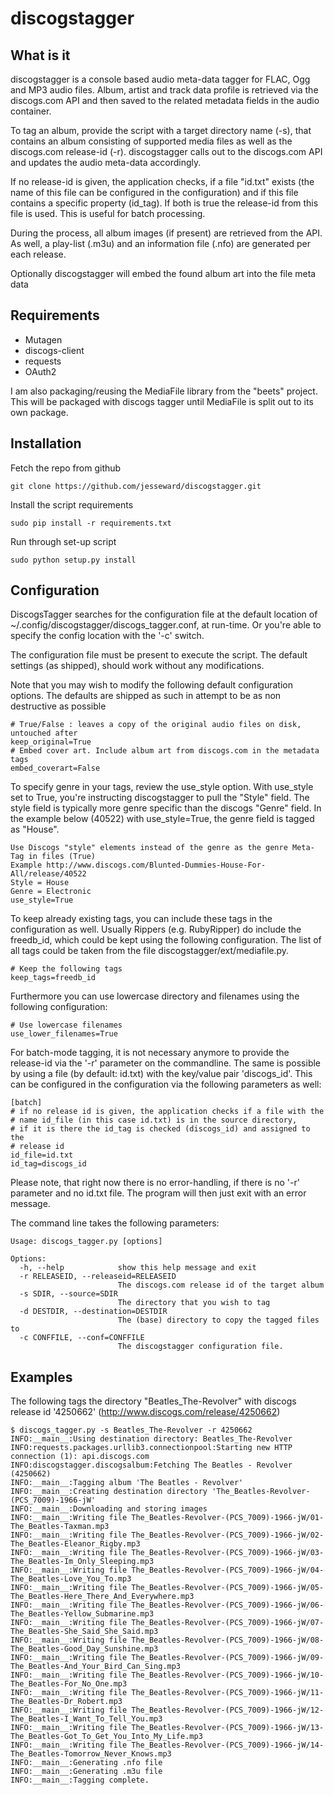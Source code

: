 # discogstagger

## What is it

discogstagger is a console based audio meta-data tagger for FLAC, Ogg and MP3 audio files. Album, artist and track data profile is retrieved via the discogs.com API and then saved to the related metadata fields in the audio container.

To tag an album, provide the script with a target directory name (-s), that contains an album consisting of supported media files as well as the discogs.com release-id (-r). discogstagger calls out to the discogs.com API and updates the audio meta-data accordingly.

If no release-id is given, the application checks, if a file "id.txt" exists (the name of this file can be configured in the configuration) and if this file contains a specific property (id_tag). If both is true the release-id from this
file is used. This is useful for batch processing.

During the process, all album images (if present) are retrieved from the API.  As well, a play-list (.m3u) and an information file (.nfo) are generated per each release.

Optionally discogstagger will embed the found album art into the file meta data

## Requirements

* Mutagen 
* discogs-client 
* requests
* OAuth2

I am also packaging/reusing the MediaFile library from the "beets" project. This
will be packaged with discogs tagger until MediaFile is split out to its own
package.

## Installation 

Fetch the repo from github
```
git clone https://github.com/jesseward/discogstagger.git
```

Install the script requirements
```
sudo pip install -r requirements.txt
```

Run through set-up script
```
sudo python setup.py install
```

## Configuration 

DiscogsTagger searches for the configuration file at the default location of ~/.config/discogstagger/discogs_tagger.conf, at run-time. Or you're able to specify the config location with the '-c' switch.

The configuration file must be present to execute the script. The default settings (as shipped), should work without any modifications.

Note that you may wish to modify the following default configuration options. The defaults are shipped as such in attempt to be as non destructive as possible

```
# True/False : leaves a copy of the original audio files on disk, untouched after 
keep_original=True
# Embed cover art. Include album art from discogs.com in the metadata tags
embed_coverart=False
```

To specify genre in your tags, review the use_style option. With use_style set to True, you're instructing discogstagger to pull the "Style" field. The style field is typically more genre specific than the discogs "Genre" field. In the example below (40522) 
with use_style=True, the genre field is tagged as "House".

```
Use Discogs "style" elements instead of the genre as the genre Meta-Tag in files (True)
Example http://www.discogs.com/Blunted-Dummies-House-For-All/release/40522
Style = House
Genre = Electronic
use_style=True
```

To keep already existing tags, you can include these tags in the configuration as well.  Usually Rippers (e.g. RubyRipper) do include the freedb_id, which could be kept using the following configuration. The list of all tags could be taken from the file 
discogstagger/ext/mediafile.py.

```
# Keep the following tags
keep_tags=freedb_id
```

Furthermore you can use lowercase directory and filenames using the following configuration:

```
# Use lowercase filenames
use_lower_filenames=True
```

For batch-mode tagging, it is not necessary anymore to provide the release-id via the '-r' parameter on the commandline. The same is possible by using a file (by default: id.txt) with the key/value pair 'discogs_id'. This can be configured in the configuration via the following parameters as well:

```
[batch]
# if no release id is given, the application checks if a file with the
# name id_file (in this case id.txt) is in the source directory,
# if it is there the id_tag is checked (discogs_id) and assigned to the
# release id
id_file=id.txt
id_tag=discogs_id
```

Please note, that right now there is no error-handling, if there is no '-r' parameter
and no id.txt file. The program will then just exit with an error message.

The command line takes the following parameters:

```
Usage: discogs_tagger.py [options]

Options:
  -h, --help            show this help message and exit
  -r RELEASEID, --releaseid=RELEASEID
                        The discogs.com release id of the target album
  -s SDIR, --source=SDIR
                        The directory that you wish to tag
  -d DESTDIR, --destination=DESTDIR
                        The (base) directory to copy the tagged files to
  -c CONFFILE, --conf=CONFFILE
                        The discogstagger configuration file.
```

## Examples

The following tags the directory "Beatles_The-Revolver" with discogs release id '4250662' (http://www.discogs.com/release/4250662)

```
$ discogs_tagger.py -s Beatles_The-Revolver -r 4250662
INFO:__main__:Using destination directory: Beatles_The-Revolver
INFO:requests.packages.urllib3.connectionpool:Starting new HTTP connection (1): api.discogs.com
INFO:discogstagger.discogsalbum:Fetching The Beatles - Revolver (4250662)
INFO:__main__:Tagging album 'The Beatles - Revolver'
INFO:__main__:Creating destination directory 'The_Beatles-Revolver-(PCS_7009)-1966-jW'
INFO:__main__:Downloading and storing images
INFO:__main__:Writing file The_Beatles-Revolver-(PCS_7009)-1966-jW/01-The_Beatles-Taxman.mp3
INFO:__main__:Writing file The_Beatles-Revolver-(PCS_7009)-1966-jW/02-The_Beatles-Eleanor_Rigby.mp3
INFO:__main__:Writing file The_Beatles-Revolver-(PCS_7009)-1966-jW/03-The_Beatles-Im_Only_Sleeping.mp3
INFO:__main__:Writing file The_Beatles-Revolver-(PCS_7009)-1966-jW/04-The_Beatles-Love_You_To.mp3
INFO:__main__:Writing file The_Beatles-Revolver-(PCS_7009)-1966-jW/05-The_Beatles-Here_There_And_Everywhere.mp3
INFO:__main__:Writing file The_Beatles-Revolver-(PCS_7009)-1966-jW/06-The_Beatles-Yellow_Submarine.mp3
INFO:__main__:Writing file The_Beatles-Revolver-(PCS_7009)-1966-jW/07-The_Beatles-She_Said_She_Said.mp3
INFO:__main__:Writing file The_Beatles-Revolver-(PCS_7009)-1966-jW/08-The_Beatles-Good_Day_Sunshine.mp3
INFO:__main__:Writing file The_Beatles-Revolver-(PCS_7009)-1966-jW/09-The_Beatles-And_Your_Bird_Can_Sing.mp3
INFO:__main__:Writing file The_Beatles-Revolver-(PCS_7009)-1966-jW/10-The_Beatles-For_No_One.mp3
INFO:__main__:Writing file The_Beatles-Revolver-(PCS_7009)-1966-jW/11-The_Beatles-Dr_Robert.mp3
INFO:__main__:Writing file The_Beatles-Revolver-(PCS_7009)-1966-jW/12-The_Beatles-I_Want_To_Tell_You.mp3
INFO:__main__:Writing file The_Beatles-Revolver-(PCS_7009)-1966-jW/13-The_Beatles-Got_To_Get_You_Into_My_Life.mp3
INFO:__main__:Writing file The_Beatles-Revolver-(PCS_7009)-1966-jW/14-The_Beatles-Tomorrow_Never_Knows.mp3
INFO:__main__:Generating .nfo file
INFO:__main__:Generating .m3u file
INFO:__main__:Tagging complete.
```
